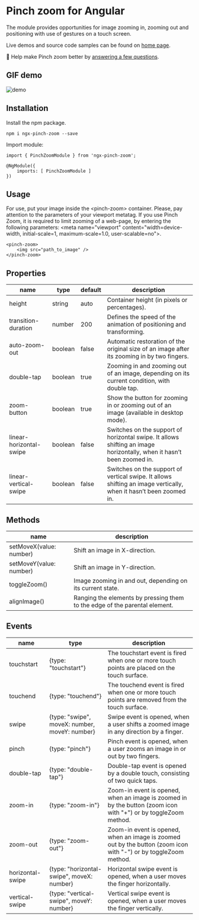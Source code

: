 # Pinch zoom for Angular

The module provides opportunities for image zooming in, zooming out and positioning with use of gestures on a touch screen. 

Live demos and source code samples can be found on [home page](http://crystalui.org/components/pinch-zoom).

🔬️ Help make Pinch zoom better by [answering a few questions](https://docs.google.com/forms/d/e/1FAIpQLSfDW_yLcKTlRzhUy3PMAFMgmsmy9cNyeML8hQ8rOgM3PEIKGA/viewform?usp=sf_link).

## GIF demo

![demo](http://crystalui.org/assets/video/pinch-zoon--basic-usage.gif)

## Installation

Install the npm package.

	npm i ngx-pinch-zoom --save

Import module:

	import { PinchZoomModule } from 'ngx-pinch-zoom';

	@NgModule({
	    imports: [ PinchZoomModule ]
	})

## Usage
For use, put your image inside the &lt;pinch-zoom&gt; container. Please, pay attention to the parameters of your viewport metatag. If you use Pinch Zoom, it is required to limit zooming of a web-page, by entering the following parameters: &lt;meta name="viewport" content="width=device-width, initial-scale=1, maximum-scale=1.0, user-scalable=no"&gt;.

	<pinch-zoom>
	    <img src="path_to_image" /> 
	</pinch-zoom>

## Properties

| name             | type            | default | description                                 |
|------------------|-----------------|---------|---------------------------------------------|
| height           | string          | auto    | Container height (in pixels or percentages).|
| transition-duration | number       | 200     | Defines the speed of the animation of positioning and transforming.|
| auto-zoom-out    | boolean         | false   | Automatic restoration of the original size of an image after its zooming in by two fingers.|
| double-tap       | boolean         | true    | Zooming in and zooming out of an image, depending on its current condition, with double tap.|
| zoom-button      | boolean         | true    | Show the button for zooming in or zooming out of an image (available in desktop mode).|
| linear-horizontal-swipe | boolean  | false   | Switches on the support of horizontal swipe. It allows shifting an image horizontally, when it hasn’t been zoomed in.|
| linear-vertical-swipe | boolean    | false   | Switches on the support of vertical swipe. It allows shifting an image vertically, when it hasn’t been zoomed in.|

## Methods

| name                    | description                                 |
|-------------------------|---------------------------------------------|
| setMoveX(value: number) | Shift an image in X-direction.              |
| setMoveY(value: number) | Shift an image in Y-direction.              |
| toggleZoom()            | Image zooming in and out, depending on its current state. |
| alignImage()            | Ranging the elements by pressing them to the edge of the parental element. |

## Events

| name             | type                      | description                                 |
|------------------|---------------------------|---------------------------------------------|
| touchstart       | {type: "touchstart"}      | The touchstart event is fired when one or more touch points are placed on the touch surface.|
| touchend         | {type: "touchend"}        | The touchend event is fired when one or more touch points are removed from the touch surface.|
| swipe            | {type: "swipe", moveX: number, moveY: number} | Swipe event is opened, when a user shifts a zoomed image in any direction by a finger.|
| pinch            | {type: "pinch"}           | Pinch event is opened, when a user zooms an image in or out by two fingers.|
| double-tap       | {type: "double-tap"}      | Double-tap event is opened by a double touch, consisting of two quick taps.|
| zoom-in          | {type: "zoom-in"}         | Zoom-in event is opened, when an image is zoomed in by the button (zoom icon with "+") or by toggleZoom method.|
| zoom-out         | {type: "zoom-out"}        | Zoom-in event is opened, when an image is zoomed out by the button (zoom icon with "-") or by toggleZoom method.|
| horizontal-swipe | {type: "horizontal-swipe", moveX: number} | Horizontal swipe event is opened, when a user moves the finger horizontally.|
| vertical-swipe   | {type: "vertical-swipe", moveY: number} | Vertical swipe event is opened, when a user moves the finger vertically.|
